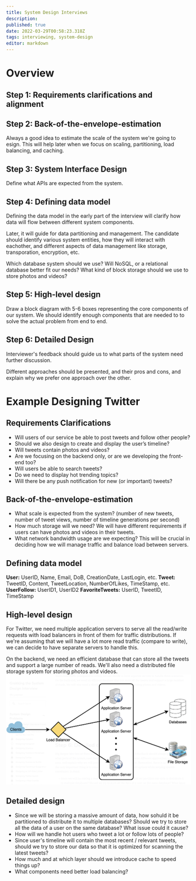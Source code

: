 ```yaml
---
title: System Design Interviews
description: 
published: true
date: 2022-03-29T00:58:23.318Z
tags: interviewing, system-design
editor: markdown
---
```


# Overview 
## Step 1: Requirements clarifications and alignment

## Step 2: Back-of-the-envelope-estimation
Always a good idea to estimate the scale of the system we're going to esign. This will help later when we focus on scaling, partitioning, load balancing, and caching. 

## Step 3: System Interface Design
Define what APIs are expected from the system. 

## Step 4: Defining data model
Defining the data model in the early part of the interview will clarify how data will flow between different system components. 

Later, it will guide for data partitioning and management. The candidate should identify various system entities, how they will interact with eachother, and different aspects of data management like storage, transporation, encryption, etc.

Which database system should we use? Will NoSQL, or a relational database better fit our needs? What kind of block storage should we use to store photos and videos?

## Step 5: High-level design
Draw a block diagram with 5-6 boxes representing the core components of our system. We should identify enough components that are needed to to solve the actual problem from end to end.

## Step 6: Detailed Design
Interviewer's feedback should guide us to what parts of the system need further discussion. 

Different approaches should be presented, and their pros and cons, and explain why we prefer one approach over the other. 



# Example Designing Twitter
## Requirements Clarifications
- Will users of our service be able to post tweets and follow other people?
- Should we also design to create and display the user’s timeline?
- Will tweets contain photos and videos?
- Are we focusing on the backend only, or are we developing the front-end too?
- Will users be able to search tweets?
- Do we need to display hot trending topics?
- Will there be any push notification for new (or important) tweets?

## Back-of-the-envelope-estimation
- What scale is expected from the system? (number of new tweets, number of tweet views, number of timeline generations per second)
- How much storage will we need? We will have different requirements if users can have photos and videos in their tweets.
- What network bandwidth usage are we expecting? This will be crucial in deciding how we will manage traffic and balance load between servers.

## Defining data model
**User:** UserID, Name, Email, DoB, CreationDate, LastLogin, etc.
**Tweet:** TweetID, Content, TweetLocation, NumberOfLikes, TimeStamp, etc.
**UserFollow:** UserID1, UserID2
**FavoriteTweets:** UserID, TweetID, TimeStamp

## High-level design
For Twitter, we need multiple application servers to serve all the read/write requests with load balancers in front of them for traffic distributions. If we're assuming that we will have a lot more read traffic (compare to write), we can decide to have separate servers to handle this. 

On the backend, we need an efficient database that can store all the tweets and support a large number of reads. We'll also need a distributed file storage system for storing photos and videos.
![twitter_structure.png](/twitter_structure.png)

## Detailed design
- Since we will be storing a massive amount of data, how sohuld it be partitioned to distribute it to multiple databases? Should we try to store all the data of a user on the same database? What issue could it cause?
- How will we handle hot users who tweet a lot or follow lots of people?
- Since user's timeline will contain the most recent / relevant tweets, should we try to store our data so that it is optimized for scanning the latest tweets?
- How much and at which layer should we introduce cache to speed things up?
- What components need better load balancing?